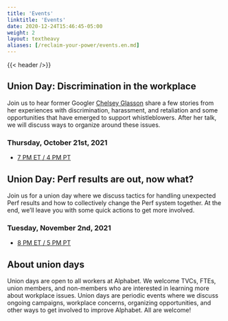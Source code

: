 ```yaml
---
title: 'Events'
linktitle: 'Events'
date: 2020-12-24T15:46:45-05:00
weight: 2
layout: textheavy
aliases: [/reclaim-your-power/events.en.md]
---
```


{{< header />}}

## Union Day: Discrimination in the workplace

Join us to hear former Googler [Chelsey Glasson](https://www.theguardian.com/technology/2021/apr/09/she-sued-for-pregnancy-discrimination-now-shes-battling-googles-army-of-lawyers) share a few stories from her experiences with discrimination, harassment, and retaliation and some opportunities that have emerged to support whistleblowers. After her talk, we will discuss ways to organize around these issues.

### Thursday, October 21st, 2021

- [7 PM ET / 4 PM PT](https://us06web.zoom.us/meeting/register/tZUkce6tqTksHtBAJrcxdgGtJvE4sxubjBIl)

## Union Day: Perf results are out, now what?

Join us for a union day where we discuss tactics for handling unexpected Perf results and how to collectively change the Perf system together. At the end, we’ll leave you with some quick actions to get more involved.

### Tuesday, November 2nd, 2021

- [8 PM ET / 5 PM PT](https://us06web.zoom.us/meeting/register/tZYocuusqj4uE9MzsI6T4lIziEgiM3ezwyoO)

## About union days

Union days are open to all workers at Alphabet. We welcome TVCs, FTEs, union members, and non-members who are interested in learning more about workplace issues. Union days are periodic events where we discuss ongoing campaigns, workplace concerns, organizing opportunities, and other ways to get involved to improve Alphabet. All are welcome!
